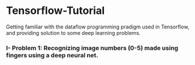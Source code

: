 # Tensorflow-Tutorial

Getting familiar with the dataflow programming pradigm used in Tensorflow, and providing solution to some deep learning problems.

### I- Problem 1: Recognizing image numbers (0-5) made using fingers using a deep neural net.
